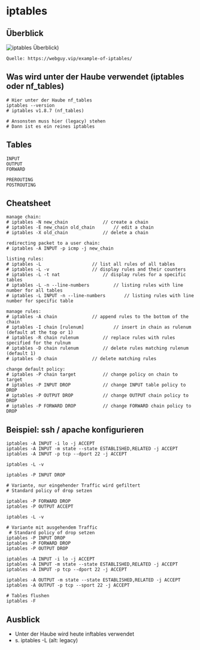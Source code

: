 # iptables 

## Überblick

![iptables Überblick](https://webguy.vip/wp-content/uploads/2021/07/IPTABLES.jpg))

```
Quelle: https://webguy.vip/example-of-iptables/
```

## Was wird unter der Haube verwendet (iptables oder nf_tables) 

```
# Hier unter der Haube nf_tables 
iptables --version 
# iptables v1.8.7 (nf_tables)

# Ansonsten muss hier (legacy) stehen 
# Dann ist es ein reines iptables 
```


## Tables 

```
INPUT 
OUTPUT 
FORWARD 

PREROUTING 
POSTROUTING 

```

## Cheatsheet 

```
manage chain:
# iptables -N new_chain				// create a chain
# iptables -E new_chain old_chain  		// edit a chain
# iptables -X old_chain				// delete a chain

redirecting packet to a user chain:
# iptables -A INPUT -p icmp -j new_chain

listing rules:
# iptables -L					// list all rules of all tables
# iptables -L -v				// display rules and their counters
# iptables -L -t nat				// display rules for a specific tables
# iptables -L -n --line-numbers			// listing rules with line number for all tables
# iptables -L INPUT -n --line-numbers		// listing rules with line number for specific table

manage rules:
# iptables -A chain				// append rules to the bottom of the chain
# iptables -I chain [rulenum]			// insert in chain as rulenum (default at the top or 1)
# iptables -R chain rulenum			// replace rules with rules specified for the rulnum
# iptables -D chain	rulenum			// delete rules matching rulenum (default 1)
# iptables -D chain				// delete matching rules

change default policy:
# iptables -P chain target			// change policy on chain to target
# iptables -P INPUT DROP			// change INPUT table policy to DROP
# iptables -P OUTPUT DROP			// change OUTPUT chain policy to DROP
# iptables -P FORWARD DROP			// change FORWARD chain policy to DROP
```

## Beispiel: ssh / apache konfigurieren

```
iptables -A INPUT -i lo -j ACCEPT
iptables -A INPUT -m state --state ESTABLISHED,RELATED -j ACCEPT
iptables -A INPUT -p tcp --dport 22 -j ACCEPT

iptables -L -v

iptables -P INPUT DROP
```

```
# Variante, nur eingehender Traffic wird gefiltert 
# Standard policy of drop setzen 

iptables -P FORWARD DROP
iptables -P OUTPUT ACCEPT

iptables -L -v
```

```
# Variante mit ausgehendem Traffic 
 # Standard policy of drop setzen 
iptables -P INPUT DROP
iptables -P FORWARD DROP
iptables -P OUTPUT DROP 

iptables -A INPUT -i lo -j ACCEPT
iptables -A INPUT -m state --state ESTABLISHED,RELATED -j ACCEPT
iptables -A INPUT -p tcp --dport 22 -j ACCEPT

iptables -A OUTPUT -m state --state ESTABLISHED,RELATED -j ACCEPT
iptables -A OUTPUT -p tcp --sport 22 -j ACCEPT
```

```
# Tables flushen
iptables -F
```


## Ausblick 

  * Unter der Haube wird heute inftables verwendet 
  * s. iptables -L (alt: legacy) 
